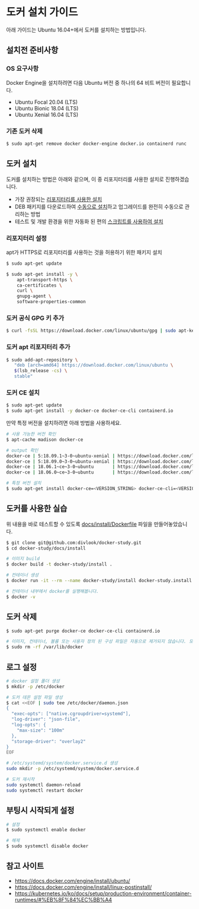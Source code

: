 # 도커 설치 가이드

아래 가이드는 Ubuntu 16.04+에서 도커를 설치하는 방법입니다.

## 설치전 준비사항

### OS 요구사항

Docker Engine을 설치하려면 다음 Ubuntu 버전 중 하나의 64 비트 버전이 필요합니다.

- Ubuntu Focal 20.04 (LTS)
- Ubuntu Bionic 18.04 (LTS)
- Ubuntu Xenial 16.04 (LTS)

### 기존 도커 삭제

```bash
$ sudo apt-get remove docker docker-engine docker.io containerd runc
```

## 도커 설치

도커를 설치하는 방법은 아래와 같으며, 이 중 리포지터리를 사용한 설치로 진행하겠습니다.

- 가장 권장되는 [리포지터리를 사용한 설치](https://docs.docker.com/engine/install/ubuntu/#install-using-the-repository)
- DEB 패키지를 다운로드하여 [수동으로 설치](https://docs.docker.com/engine/install/ubuntu/#install-from-a-package)하고 업그레이드를 완전히 수동으로 관리하는 방법
- 테스트 및 개발 환경을 위한 자동화 된 편의 [스크립트를 사용하여 설치](https://docs.docker.com/engine/install/ubuntu/#install-using-the-convenience-script)

### 리포지터리 설정

apt가 HTTPS로 리포지터리를 사용하는 것을 허용하기 위한 패키지 설치

```bash
$ sudo apt-get update

$ sudo apt-get install -y \
    apt-transport-https \
    ca-certificates \
    curl \
    gnupg-agent \
    software-properties-common
```

### 도커 공식 GPG 키 추가

```bash
$ curl -fsSL https://download.docker.com/linux/ubuntu/gpg | sudo apt-key --keyring /etc/apt/trusted.gpg.d/docker.gpg add -
```

### 도커 apt 리포지터리 추가

```bash
$ sudo add-apt-repository \
   "deb [arch=amd64] https://download.docker.com/linux/ubuntu \
   $(lsb_release -cs) \
   stable"
```

### 도커 CE 설치

```bash
$ sudo apt-get update
$ sudo apt-get install -y docker-ce docker-ce-cli containerd.io
```

만약 특정 버전을 설치하려면 아래 방법을 사용하세요.

```bash
# 사용 가능한 버전 확인
$ apt-cache madison docker-ce

# output 확인
docker-ce | 5:18.09.1~3-0~ubuntu-xenial | https://download.docker.com/linux/ubuntu  xenial/stable amd64 Packages
docker-ce | 5:18.09.0~3-0~ubuntu-xenial | https://download.docker.com/linux/ubuntu  xenial/stable amd64 Packages
docker-ce | 18.06.1~ce~3-0~ubuntu       | https://download.docker.com/linux/ubuntu  xenial/stable amd64 Packages
docker-ce | 18.06.0~ce~3-0~ubuntu       | https://download.docker.com/linux/ubuntu  xenial/stable amd64 Packages

# 특정 버전 설치
$ sudo apt-get install docker-ce=<VERSION_STRING> docker-ce-cli=<VERSION_STRING> containerd.io
```

## 도커를 사용한 실습

위 내용을 바로 테스트할 수 있도록 [docs/install/Dockerfile](https://github.com/divlook/docker-study/blob/main/docs/install/Dockerfile) 파일을 만들어놓았습니다.

```bash
$ git clone git@github.com:divlook/docker-study.git
$ cd docker-study/docs/install

# 이미지 build
$ docker build -t docker-study/install .

# 컨테이너 생성
$ docker run -it --rm --name docker-study/install docker-study.install bash

# 컨테이너 내부에서 docker를 실행해봅니다.
$ docker -v
```

## 도커 삭제

```bash
$ sudo apt-get purge docker-ce docker-ce-cli containerd.io

# 이미지, 컨테이너, 볼륨 또는 사용자 정의 된 구성 파일은 자동으로 제거되지 않습니다. 모든 이미지, 컨테이너 및 볼륨을 삭제하려면
$ sudo rm -rf /var/lib/docker
```

## 로그 설정

```bash
# docker 설정 폴더 생성
$ mkdir -p /etc/docker

# 도커 데몬 설정 파일 생성
$ cat <<EOF | sudo tee /etc/docker/daemon.json
{
  "exec-opts": ["native.cgroupdriver=systemd"],
  "log-driver": "json-file",
  "log-opts": {
    "max-size": "100m"
  },
  "storage-driver": "overlay2"
}
EOF

# /etc/systemd/system/docker.service.d 생성
sudo mkdir -p /etc/systemd/system/docker.service.d

# 도커 재시작
sudo systemctl daemon-reload
sudo systemctl restart docker
```

## 부팅시 시작되게 설정

```bash
# 설정
$ sudo systemctl enable docker

# 해제
$ sudo systemctl disable docker
```

## 참고 사이트

- https://docs.docker.com/engine/install/ubuntu/
- https://docs.docker.com/engine/install/linux-postinstall/
- https://kubernetes.io/ko/docs/setup/production-environment/container-runtimes/#%EB%8F%84%EC%BB%A4
